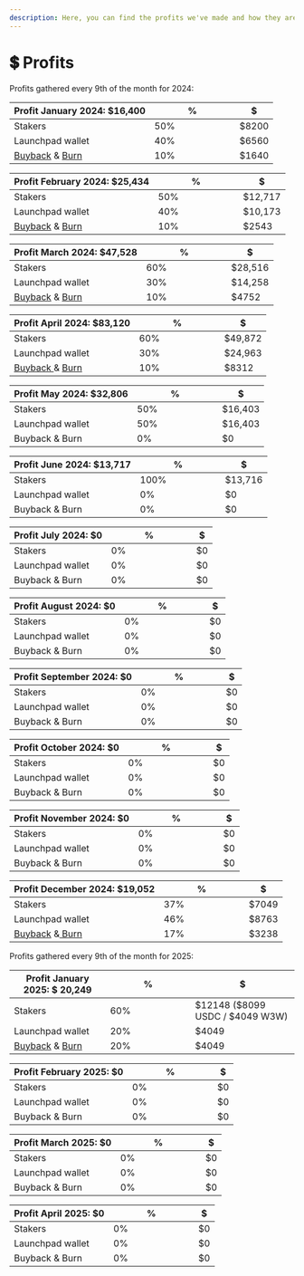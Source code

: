```yaml
---
description: Here, you can find the profits we've made and how they are distrubuted.
---
```


# 💲 Profits

Profits gathered every 9th of the month for 2024:

<table><thead><tr><th>Profit January 2024: $16,400</th><th width="134.33333333333331">%</th><th>$</th></tr></thead><tbody><tr><td>Stakers</td><td>50%</td><td>$8200</td></tr><tr><td>Launchpad wallet</td><td>40%</td><td>$6560</td></tr><tr><td><a href="https://bscscan.com/tx/0x55a163e8c540f439abc71748a739d529ee858acb7cd4a9dfee5619435dcdc9c6">Buyback</a> &#x26; <a href="https://bscscan.com/tx/0x41f90b1497878ffd07dc43d12744ac840110c37bc1fd619bd4f419f70ddfae1d">Burn</a></td><td>10%</td><td>$1640</td></tr></tbody></table>

<table><thead><tr><th>Profit February 2024: $25,434</th><th width="134.33333333333331">%</th><th>$</th></tr></thead><tbody><tr><td>Stakers</td><td>50%</td><td>$12,717</td></tr><tr><td>Launchpad wallet</td><td>40%</td><td>$10,173</td></tr><tr><td><a href="https://bscscan.com/tx/0xcdf58e82da4e1c0928f9b46c6cf41d6cb94805aad0301b76c8736eec57c01c1c">Buyback</a> &#x26; <a href="https://bscscan.com/tx/0xd9bd67d6b8fb1cdf8bbebda5d3ac195be0d3d5616d20148790812052f28dd9cd">Burn</a></td><td>10%</td><td>$2543</td></tr></tbody></table>

<table><thead><tr><th>Profit March 2024: $47,528</th><th width="134.33333333333331">%</th><th>$</th></tr></thead><tbody><tr><td>Stakers</td><td>60%</td><td>$28,516</td></tr><tr><td>Launchpad wallet</td><td>30%</td><td>$14,258</td></tr><tr><td><a href="https://bscscan.com/tx/0xd3b8fbb003127adde069d06ec3d6512169135c0bd7026289d027e77a44b16b3f">Buyback</a> &#x26; <a href="https://bscscan.com/tx/0x3e5ce2f240da5aa2f7d10ad1b625e2870a62563bf101d0dced9ffd65788e3cd2">Burn</a></td><td>10%</td><td>$4752</td></tr></tbody></table>

<table><thead><tr><th>Profit April 2024: $83,120</th><th width="134.33333333333331">%</th><th>$</th></tr></thead><tbody><tr><td>Stakers</td><td>60%</td><td>$49,872</td></tr><tr><td>Launchpad wallet</td><td>30%</td><td>$24,963</td></tr><tr><td><a href="https://bscscan.com/tx/0xff6b3ec620675b8daa99efc930017e64f24b2160fc2b536e01beee6c102f88a8">Buyback </a>&#x26; <a href="https://bscscan.com/tx/0x4d36f1c7ebf3b7d36eb1ab2f9a6db1532c2027e0072adea718ed6ee8467a0bbe">Burn</a></td><td>10%</td><td>$8312</td></tr></tbody></table>

<table><thead><tr><th>Profit May 2024: $32,806</th><th width="134.33333333333331">%</th><th>$</th></tr></thead><tbody><tr><td>Stakers</td><td>50%</td><td>$16,403</td></tr><tr><td>Launchpad wallet</td><td>50%</td><td>$16,403</td></tr><tr><td>Buyback &#x26; Burn</td><td>0%</td><td>$0</td></tr></tbody></table>

<table><thead><tr><th>Profit June 2024: $13,717</th><th width="134.33333333333331">%</th><th>$</th></tr></thead><tbody><tr><td>Stakers</td><td>100%</td><td>$13,716</td></tr><tr><td>Launchpad wallet</td><td>0%</td><td>$0</td></tr><tr><td>Buyback &#x26; Burn</td><td>0%</td><td>$0</td></tr></tbody></table>

<table><thead><tr><th>Profit July 2024: $0</th><th width="134.33333333333331">%</th><th>$</th></tr></thead><tbody><tr><td>Stakers</td><td>0%</td><td>$0</td></tr><tr><td>Launchpad wallet</td><td>0%</td><td>$0</td></tr><tr><td>Buyback &#x26; Burn</td><td>0%</td><td>$0</td></tr></tbody></table>

<table><thead><tr><th>Profit August 2024: $0</th><th width="134.33333333333331">%</th><th>$</th></tr></thead><tbody><tr><td>Stakers</td><td>0%</td><td>$0</td></tr><tr><td>Launchpad wallet</td><td>0%</td><td>$0</td></tr><tr><td>Buyback &#x26; Burn</td><td>0%</td><td>$0</td></tr></tbody></table>

<table><thead><tr><th>Profit September 2024: $0</th><th width="134.33333333333331">%</th><th>$</th></tr></thead><tbody><tr><td>Stakers</td><td>0%</td><td>$0</td></tr><tr><td>Launchpad wallet</td><td>0%</td><td>$0</td></tr><tr><td>Buyback &#x26; Burn</td><td>0%</td><td>$0</td></tr></tbody></table>

<table><thead><tr><th>Profit October 2024: $0</th><th width="134.33333333333331">%</th><th>$</th></tr></thead><tbody><tr><td>Stakers</td><td>0%</td><td>$0</td></tr><tr><td>Launchpad wallet</td><td>0%</td><td>$0</td></tr><tr><td>Buyback &#x26; Burn</td><td>0%</td><td>$0</td></tr></tbody></table>

<table><thead><tr><th>Profit November 2024: $0</th><th width="134.33333333333331">%</th><th>$</th></tr></thead><tbody><tr><td>Stakers</td><td>0%</td><td>$0</td></tr><tr><td>Launchpad wallet</td><td>0%</td><td>$0</td></tr><tr><td>Buyback &#x26; Burn</td><td>0%</td><td>$0</td></tr></tbody></table>

<table><thead><tr><th>Profit December 2024: $19,052 </th><th width="134.33333333333331">%</th><th>$</th></tr></thead><tbody><tr><td>Stakers</td><td>37%</td><td>$7049</td></tr><tr><td>Launchpad wallet</td><td>46%</td><td>$8763</td></tr><tr><td><a href="https://bscscan.com/tx/0xc7c9216bcac4557b9f9dac8e55b78473fa052a40f4e48e7fc7e350bba9c1faee">Buyback</a> &#x26;<a href="https://bscscan.com/tx/0xff22db9bcbe23c2976c98eac93dc3755ab4a48ee7679253a6bfe96c620702519"> Burn</a></td><td>17%</td><td>$3238</td></tr></tbody></table>

Profits gathered every 9th of the month for 2025:

<table><thead><tr><th>Profit January 2025: $ 20,249</th><th width="134.33333333333331">%</th><th>$</th></tr></thead><tbody><tr><td>Stakers</td><td>60%</td><td>$12148 ($8099 USDC / $4049 W3W)</td></tr><tr><td>Launchpad wallet</td><td>20%</td><td>$4049</td></tr><tr><td><a href="https://bscscan.com/tx/0x3a50ddcb0a402529a7513966adcf6c451c00fb652fcf15a9e207b17afb0cf10a">Buyback</a> &#x26; <a href="https://bscscan.com/tx/0xa354800f478264f7fa22919acdf959aaca4824223bf1dba55d826f26e22e381e">Burn</a></td><td>20%</td><td>$4049</td></tr></tbody></table>

<table><thead><tr><th>Profit February 2025: $0</th><th width="134.33333333333331">%</th><th>$</th></tr></thead><tbody><tr><td>Stakers</td><td>0%</td><td>$0</td></tr><tr><td>Launchpad wallet</td><td>0%</td><td>$0</td></tr><tr><td>Buyback &#x26; Burn</td><td>0%</td><td>$0</td></tr></tbody></table>

<table><thead><tr><th>Profit March 2025: $0</th><th width="134.33333333333331">%</th><th>$</th></tr></thead><tbody><tr><td>Stakers</td><td>0%</td><td>$0</td></tr><tr><td>Launchpad wallet</td><td>0%</td><td>$0</td></tr><tr><td>Buyback &#x26; Burn</td><td>0%</td><td>$0</td></tr></tbody></table>

<table><thead><tr><th>Profit April 2025: $0</th><th width="134.33333333333331">%</th><th>$</th></tr></thead><tbody><tr><td>Stakers</td><td>0%</td><td>$0</td></tr><tr><td>Launchpad wallet</td><td>0%</td><td>$0</td></tr><tr><td>Buyback &#x26; Burn</td><td>0%</td><td>$0</td></tr></tbody></table>
